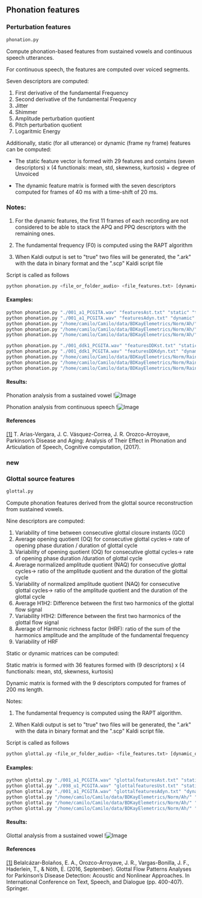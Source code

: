 ## Phonation features


### Perturbation features

```sh
phonation.py
```
Compute phonation-based features from sustained vowels and continuous speech utterances.

For continuous speech, the features are computed over voiced segments.

Seven descriptors are computed:

1. First derivative of the fundamental Frequency
2. Second derivative of the fundamental Frequency
3. Jitter
4. Shimmer
5. Amplitude perturbation quotient
6. Pitch perturbation quotient
7. Logaritmic Energy

Additionally, static (for all utterance) or dynamic (frame ny frame) features can be computed:

- The static feature vector is formed with 29 features and contains (seven descriptors) x (4 functionals: mean, std, skewness, kurtosis) + degree of Unvoiced

- The dynamic feature matrix is formed with the seven descriptors computed for frames of 40 ms with a time-shift of 20 ms.

### Notes:

1. For the dynamic features, the first 11 frames of each recording are not considered to be able to stack the APQ and PPQ descriptors with the remaining ones.

2. The fundamental frequency (F0) is computed using the RAPT algorithm

3. When Kaldi output is set to "true" two files will be generated, the ".ark" with the data in binary format and the ".scp" Kaldi script file

Script is called as follows

```sh
python phonation.py <file_or_folder_audio> <file_features.txt> [dynamic_or_static (default static)] [plots (true or false) (default false)] [kaldi output (true or false) (default false)]
```

#### Examples:
```sh
python phonation.py "./001_a1_PCGITA.wav" "featuresAst.txt" "static" "true"
python phonation.py "./001_a1_PCGITA.wav" "featuresAdyn.txt" "dynamic" "true"
python phonation.py "/home/camilo/Camilo/data/BDKayElemetrics/Norm/Ah/" "featuresAdynFolder.txt" "dynamic" "false"
python phonation.py "/home/camilo/Camilo/data/BDKayElemetrics/Norm/Ah/" "featuresAstatFolder.txt" "static" "false"
python phonation.py "/home/camilo/Camilo/data/BDKayElemetrics/Norm/Ah/" "featuresAdynFolder.txt" "dynamic" "false" "true"

python phonation.py "./001_ddk1_PCGITA.wav" "featuresDDKst.txt" "static" "true"
python phonation.py "./001_ddk1_PCGITA.wav" "featuresDDKdyn.txt" "dynamic" "true"
python phonation.py "/home/camilo/Camilo/data/BDKayElemetrics/Norm/Rainbow/" "featuresDDKdynFolder.txt" "dynamic" "false"
python phonation.py "/home/camilo/Camilo/data/BDKayElemetrics/Norm/Rainbow/" "featuresDDKstatFolder.txt" "static" "false"
python phonation.py "/home/camilo/Camilo/data/BDKayElemetrics/Norm/Rainbow/" "featuresDDKstatFolder.txt" "dynamice" "false" "true"
```
#### Results:

Phonation analysis from a sustained vowel
!![Image](https://github.com/jcvasquezc/DisVoice/blob/master/images/phonation_vowel.png?raw=true)

Phonation analysis from continuous speech
!![Image](https://github.com/jcvasquezc/DisVoice/blob/master/images/phonation_continuous.png?raw=true)


#### References

[[1]](https://link.springer.com/article/10.1007%2Fs12559-017-9497-x) T. Arias-Vergara, J. C. Vásquez-Correa, J. R. Orozco-Arroyave, Parkinson’s Disease and Aging: Analysis of Their Effect in Phonation and Articulation of Speech, Cognitive computation, (2017).


### new

### Glottal source features

```sh
glottal.py
```

Compute phonation features derived from the glottal source reconstruction from sustained vowels.

Nine descriptors are computed:

1. Variability of time between consecutive glottal closure instants (GCI)
2. Average opening quotient (OQ) for consecutive glottal cycles-> rate of opening phase duration / duration of glottal cycle
3. Variability of opening quotient (OQ) for consecutive glottal cycles-> rate of opening phase duration /duration of glottal cycle
4. Average normalized amplitude quotient (NAQ) for consecutive glottal cycles-> ratio of the amplitude quotient and the duration of the glottal cycle
5. Variability of normalized amplitude quotient (NAQ) for consecutive glottal cycles-> ratio of the amplitude quotient and the duration of the glottal cycle
6. Average H1H2: Difference between the first two harmonics of the glottal flow signal
7. Variability H1H2: Difference between the first two harmonics of the glottal flow signal
8. Average of Harmonic richness factor (HRF): ratio of the sum of the harmonics amplitude and the amplitude of the fundamental frequency
9. Variability of HRF

Static or dynamic matrices can be computed:

Static matrix is formed with 36 features formed with (9 descriptors) x (4 functionals: mean, std, skewness, kurtosis)

Dynamic matrix is formed with the 9 descriptors computed for frames of 200 ms length.

Notes:

1. The fundamental frequency is computed using the RAPT algorithm.

2. When Kaldi output is set to "true" two files will be generated, the ".ark" with the data in binary format and the ".scp" Kaldi script file.

Script is called as follows

```sh
python glottal.py <file_or_folder_audio> <file_features.txt> [dynamic_or_static (default static)] [plots (true or false) (default false)] [kaldi output (true or false) (default false)]
```

#### Examples:
```sh
python glottal.py "./001_a1_PCGITA.wav" "glottalfeaturesAst.txt" "static" "true" "false"
python glottal.py "./098_u1_PCGITA.wav" "glottalfeaturesUst.txt" "static" "true" "false"
python glottal.py "./001_a1_PCGITA.wav" "glottalfeaturesAdyn.txt" "dynamic" "true" "false"
python glottal.py "/home/camilo/Camilo/data/BDKayElemetrics/Norm/Ah/" "glottalfeaturesAdynFolder.txt" "dynamic" "false" "false"
python glottal.py "/home/camilo/Camilo/data/BDKayElemetrics/Norm/Ah/" "glottalfeaturesAstatFolder.txt" "static" "false" "false"
python glottal.py "/home/camilo/Camilo/data/BDKayElemetrics/Norm/Ah/" "glottalfeaturesAdynFolder.ark" "dynamic" "false" "true"
```

#### Results:

Glottal analysis from a sustained vowel
!![Image](https://github.com/jcvasquezc/DisVoice/blob/master/images/glottal_vowel.png?raw=true)


#### References

[[1]](https://link.springer.com/chapter/10.1007/978-3-319-45510-5_46) Belalcázar-Bolaños, E. A., Orozco-Arroyave, J. R., Vargas-Bonilla, J. F., Haderlein, T., & Nöth, E. (2016, September). Glottal Flow Patterns Analyses for Parkinson’s Disease Detection: Acoustic and Nonlinear Approaches. In International Conference on Text, Speech, and Dialogue (pp. 400-407). Springer.
